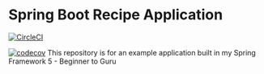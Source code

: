 # Spring Boot Recipe Application

[![CircleCI](https://circleci.com/gh/johnkruidhof/spring5-mysql-recipe-app.svg?style=svg&circle-token=dec61d53d3deed146a6ae2bd2c94e4be0df0d3c8)](https://circleci.com/gh/johnkruidhof/spring5-mysql-recipe-app)

[![codecov](https://codecov.io/gh/johnkruidhof/spring5-mysql-recipe-app/branch/master/graph/badge.svg)](https://codecov.io/gh/johnkruidhof/spring5-mysql-recipe-app)
This repository is for an example application built in my Spring Framework 5 - Beginner to Guru

